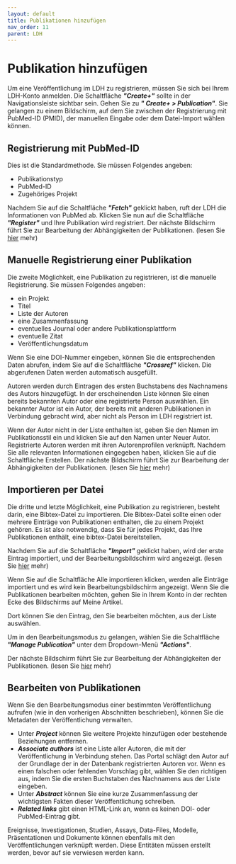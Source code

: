 ```yaml
---
layout: default
title: Publikationen hinzufügen
nav_order: 11
parent: LDH
---
```

# Publikation hinzufügen

Um eine Veröffentlichung im LDH zu registrieren, müssen Sie sich bei Ihrem LDH-Konto anmelden. Die Schaltfläche ***"Create+"*** sollte in der Navigationsleiste sichtbar sein. Gehen Sie zu ***" Create+ > Publication"***. Sie gelangen zu einem Bildschirm, auf dem Sie zwischen der Registrierung mit PubMed-ID (PMID), der manuellen Eingabe oder dem Datei-Import wählen können.

## Registrierung mit PubMed-ID

Dies ist die Standardmethode. Sie müssen Folgendes angeben:

- Publikationstyp
- PubMed-ID
- Zugehöriges Projekt

Nachdem Sie auf die Schaltfläche ***"Fetch"*** geklickt haben, ruft der LDH die Informationen von PubMed ab. Klicken Sie nun auf die Schaltfläche ***"Register"*** und Ihre Publikation wird registriert. Der nächste Bildschirm führt Sie zur Bearbeitung der Abhängigkeiten der Publikationen. (lesen Sie [hier](#bearbeiten-von-publikationen) mehr)

## Manuelle Registrierung einer Publikation

Die zweite Möglichkeit, eine Publikation zu registrieren, ist die manuelle Registrierung.
Sie müssen Folgendes angeben:

- ein Projekt
- Titel
- Liste der Autoren
- eine Zusammenfassung
- eventuelles Journal oder andere Publikationsplattform
- eventuelle Zitat
- Veröffentlichungsdatum

Wenn Sie eine DOI-Nummer eingeben, können Sie die entsprechenden Daten abrufen, indem Sie auf die Schaltfläche ***"Crossref"*** klicken. Die abgerufenen Daten werden automatisch ausgefüllt.

Autoren werden durch Eintragen des ersten Buchstabens des Nachnamens des Autors hinzugefügt.
In der erscheinenden Liste können Sie einen bereits bekannten Autor oder eine registrierte Person auswählen.
Ein bekannter Autor ist ein Autor, der bereits mit anderen Publikationen in Verbindung gebracht wird, aber nicht als Person im LDH registriert ist.

Wenn der Autor nicht in der Liste enthalten ist, geben Sie den Namen im Publikationsstil ein und klicken Sie auf den Namen unter Neuer Autor.
Registrierte Autoren werden mit ihren Autorenprofilen verknüpft.
Nachdem Sie alle relevanten Informationen eingegeben haben, klicken Sie auf die Schaltfläche Erstellen.
Der nächste Bildschirm führt Sie zur Bearbeitung der Abhängigkeiten der Publikationen. (lesen Sie [hier](#bearbeiten-von-publikationen) mehr)

## Importieren per Datei

Die dritte und letzte Möglichkeit, eine Publikation zu registrieren, besteht darin, eine Bibtex-Datei zu importieren.
Die Bibtex-Datei sollte einen oder mehrere Einträge von Publikationen enthalten, die zu einem Projekt gehören. Es ist also notwendig, dass Sie für jedes Projekt, das Ihre Publikationen enthält, eine bibtex-Datei bereitstellen.

Nachdem Sie auf die Schaltfläche ***"Import"*** geklickt haben, wird der erste Eintrag importiert, und der Bearbeitungsbildschirm wird angezeigt. (lesen Sie [hier](#bearbeiten-von-publikationen) mehr)

Wenn Sie auf die Schaltfläche Alle importieren klicken, werden alle Einträge importiert und es wird kein Bearbeitungsbildschirm angezeigt.
Wenn Sie die Publikationen bearbeiten möchten, gehen Sie in Ihrem Konto in der rechten Ecke des Bildschirms auf Meine Artikel.

Dort können Sie den Eintrag, den Sie bearbeiten möchten, aus der Liste auswählen.

Um in den Bearbeitungsmodus zu gelangen, wählen Sie die Schaltfläche ***"Manage Publication"*** unter dem Dropdown-Menü ***"Actions"***.

Der nächste Bildschirm führt Sie zur Bearbeitung der Abhängigkeiten der Publikationen. (lesen Sie [hier](#bearbeiten-von-publikationen) mehr)

## Bearbeiten von Publikationen

Wenn Sie den Bearbeitungsmodus einer bestimmten Veröffentlichung aufrufen (wie in den vorherigen Abschnitten beschrieben), können Sie die Metadaten der Veröffentlichung verwalten.

- Unter ***Project*** können Sie weitere Projekte hinzufügen oder bestehende Beziehungen entfernen.
- ***Associate authors*** ist eine Liste aller Autoren, die mit der Veröffentlichung in Verbindung stehen. Das Portal schlägt den Autor auf der Grundlage der in der Datenbank registrierten Autoren vor. Wenn es einen falschen oder fehlenden Vorschlag gibt, wählen Sie den richtigen aus, indem Sie die ersten Buchstaben des Nachnamens aus der Liste eingeben.
- Unter ***Abstract*** können Sie eine kurze Zusammenfassung der wichtigsten Fakten dieser Veröffentlichung schreiben.
- ***Related links*** gibt einen HTML-Link an, wenn es keinen DOI- oder PubMed-Eintrag gibt.


Ereignisse, Investigationen, Studien, Assays, Data-Files, Modelle, Präsentationen und Dokumente können ebenfalls mit den Veröffentlichungen verknüpft werden. Diese Entitäten müssen erstellt werden, bevor auf sie verwiesen werden kann.
